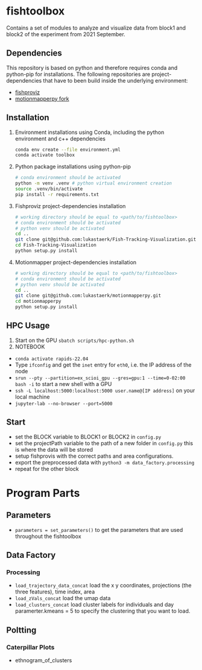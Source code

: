 # fishtoolbox

Contains a set of modules to analyze and visualize data from block1 and block2 of the experiment from 2021 September. 

## Dependencies
This repository is based on python and therefore requires conda and python-pip for installations.
The following repositories are project-dependencies that have to been build inside the underlying environment:
- [fishproviz](https://github.com/lukastaerk/Fish-Tracking-Visualization)
- [motionmapperpy fork](https://github.com/lukastaerk/motionmapperpy)

## Installation
1. Environment installations using Conda, including the python environment and c++ dependencies
    ```bash
    conda env create --file environment.yml
    conda activate toolbox
    ```
2. Python package installations using python-pip
    ```bash
    # conda environment should be activated
    python -m venv .venv # python virtual environment creation
    source .venv/bin/activate
    pip install -r requirements.txt
    ```
3. Fishproviz project-dependencies installation
    ```bash
    # working directory should be equal to <path/to/fishtoolbox>
    # conda environment should be activated
    # python venv should be activated
    cd ..
    git clone git@github.com:lukastaerk/Fish-Tracking-Visualization.git
    cd Fish-Tracking-Visualization
    python setup.py install
    ```
4. Motionmapper project-dependencies installation
    ```bash
    # working directory should be equal to <path/to/fishtoolbox>
    # conda environment should be activated
    # python venv should be activated
    cd ..
    git clone git@github.com:lukastaerk/motionmapperpy.git
    cd motionmapperpy
    python setup.py install
    ```

## HPC Usage
1. Start on the GPU
`sbatch scripts/hpc-python.sh`
2. NOTEBOOK
- `conda activate rapids-22.04`
- Type `ifconfig` and get the `inet` entry for `eth0`, i.e. the IP address of the node
- `srun --pty --partition=ex_scioi_gpu --gres=gpu:1 --time=0-02:00 bash -i` to start a new shell with a GPU
- `ssh -L localhost:5000:localhost:5000 user.name@[IP address]` on your local machine
- `jupyter-lab --no-browser --port=5000`

## Start
- set the BLOCK variable to BLOCK1 or BLOCK2 in `config.py`
- set the projectPath variable to the path of a new folder in `config.py` this is where the data will be stored
- setup fishprovis with the correct paths and area configurations. 
- export the preprocessed data with `python3 -m data_factory.processing` 
- repeat for the other block

# Program Parts
## Parameters 
- `parameters = set_parameters()` to get the parameters that are used throughout the fishtoolbox 

## Data Factory 
### Processing 
- `load_trajectory_data_concat` load the x y coordinates, projections (the three features), time index, area
- `load_zVals_concat` load the umap data
- `load_clusters_concat` load cluster labels for individuals and day 
    paramerter.kmeans = 5 to specify the clustering that you want to load. 

## Poltting 
### Caterpillar Plots
- ethnogram_of_clusters


